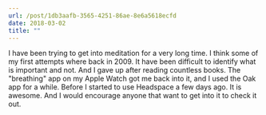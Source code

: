 ```yaml
---
url: /post/1db3aafb-3565-4251-86ae-8e6a5618ecfd
date: 2018-03-02
title: ""
---
```




I have been trying to get into meditation for a very long time. I think some of my first attempts where back in 2009. It have been difficult to identify what is important and not. And I gave up after reading countless books. The "breathing" app on my Apple Watch got me back into it, and I used the Oak app for a while. Before I started to use Headspace a few days ago. It is awesome. And I would encourage anyone that want to get into it to check it out. 
